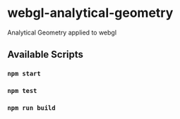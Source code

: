 # webgl-analytical-geometry
Analytical Geometry applied to webgl

## Available Scripts

### `npm start`

### `npm test`

### `npm run build`
